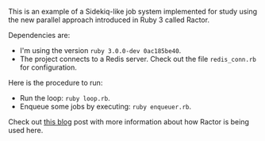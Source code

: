 This is an example of a Sidekiq-like job system implemented for study using the new parallel approach introduced in Ruby 3 called Ractor.

Dependencies are:

- I'm using the version `ruby 3.0.0-dev 0ac185be40`.
- The project connects to a Redis server. Check out the file `redis_conn.rb` for configuration.

Here is the procedure to run:

- Run the loop: `ruby loop.rb`.
- Enqueue some jobs by executing: `ruby enqueuer.rb`.

Check out [this blog](https://medium.com/@andresakata/background-job-processing-using-ractor-ruby-3-41c7956d14a0) post with more information about how Ractor is being used here.
